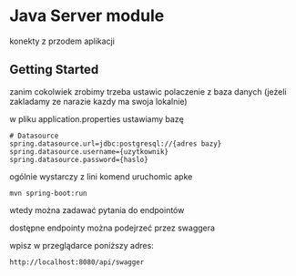 # Java Server module
    
konekty z przodem aplikacji

## Getting Started

zanim cokolwiek zrobimy trzeba ustawic polaczenie z baza danych
(jeżeli zakladamy ze narazie kazdy ma swoja lokalnie) 

w pliku application.properties ustawiamy bazę

```
# Datasource
spring.datasource.url=jdbc:postgresql://{adres bazy}
spring.datasource.username={uzytkownik}
spring.datasource.password={haslo}
```
ogólnie wystarczy z lini komend uruchomic apke
```
mvn spring-boot:run
```
wtedy można zadawać pytania do endpointów

dostępne endpointy można podejrzeć przez swaggera

wpisz w przeglądarce poniższy adres:

```
http://localhost:8080/api/swagger
```


